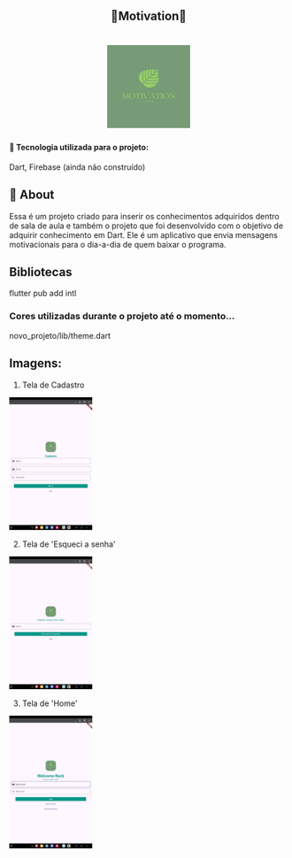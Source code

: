 <h2 align="center">🌿Motivation🌿</h2>
<h1 align="center">
<img src="assets/images/motivation.png" width="150">

</h1>


#### 🔗 Tecnologia utilizada para o projeto:
Dart, Firebase (ainda não construído)

## 📌 About
Essa é um projeto criado para inserir os conhecimentos adquiridos dentro de sala de aula e também o projeto que foi desenvolvido com o objetivo de adquirir conhecimento em Dart. Ele é um aplicativo que envia mensagens motivacionais para o dia-a-dia de quem baixar o programa.

## Bibliotecas
flutter pub add intl


### Cores utilizadas durante o projeto até o momento...
novo_projeto/lib/theme.dart

## Imagens:
1. Tela de Cadastro 

<img src="assets/images/cadastro.jpg" width="150">

2. Tela de 'Esqueci a senha'

<img src="assets/images/esqueci.jpg" width="150">

3. Tela de 'Home'

<img src="assets/images/home.jpg" width="150">